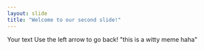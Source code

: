 ```yaml
---
layout: slide
title: "Welcome to our second slide!"
---
```

Your text
Use the left arrow to go back!
"this is a witty meme haha"
